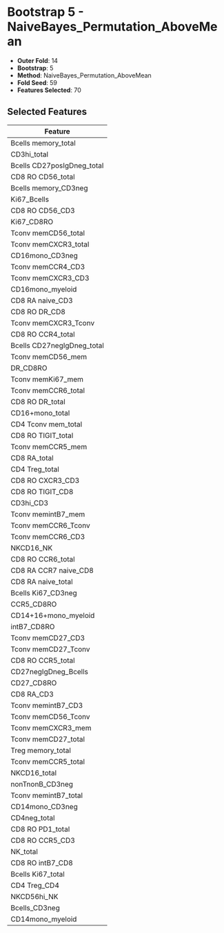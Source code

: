 # Bootstrap 5 - NaiveBayes_Permutation_AboveMean

- **Outer Fold**: 14
- **Bootstrap**: 5
- **Method**: NaiveBayes_Permutation_AboveMean
- **Fold Seed**: 59
- **Features Selected**: 70

## Selected Features

| Feature |
|---------|
| Bcells memory_total |
| CD3hi_total |
| Bcells CD27posIgDneg_total |
| CD8 RO CD56_total |
| Bcells memory_CD3neg |
| Ki67_Bcells |
| CD8 RO CD56_CD3 |
| Ki67_CD8RO |
| Tconv memCD56_total |
| Tconv memCXCR3_total |
| CD16mono_CD3neg |
| Tconv memCCR4_CD3 |
| Tconv memCXCR3_CD3 |
| CD16mono_myeloid |
| CD8 RA naive_CD3 |
| CD8 RO DR_CD8 |
| Tconv memCXCR3_Tconv |
| CD8 RO CCR4_total |
| Bcells CD27negIgDneg_total |
| Tconv memCD56_mem |
| DR_CD8RO |
| Tconv memKi67_mem |
| Tconv memCCR6_total |
| CD8 RO DR_total |
| CD16+mono_total |
| CD4 Tconv mem_total |
| CD8 RO TIGIT_total |
| Tconv memCCR5_mem |
| CD8 RA_total |
| CD4 Treg_total |
| CD8 RO CXCR3_CD3 |
| CD8 RO TIGIT_CD8 |
| CD3hi_CD3 |
| Tconv memintB7_mem |
| Tconv memCCR6_Tconv |
| Tconv memCCR6_CD3 |
| NKCD16_NK |
| CD8 RO CCR6_total |
| CD8 RA CCR7 naive_CD8 |
| CD8 RA naive_total |
| Bcells Ki67_CD3neg |
| CCR5_CD8RO |
| CD14+16+mono_myeloid |
| intB7_CD8RO |
| Tconv memCD27_CD3 |
| Tconv memCD27_Tconv |
| CD8 RO CCR5_total |
| CD27negIgDneg_Bcells |
| CD27_CD8RO |
| CD8 RA_CD3 |
| Tconv memintB7_CD3 |
| Tconv memCD56_Tconv |
| Tconv memCXCR3_mem |
| Tconv memCD27_total |
| Treg memory_total |
| Tconv memCCR5_total |
| NKCD16_total |
| nonTnonB_CD3neg |
| Tconv memintB7_total |
| CD14mono_CD3neg |
| CD4neg_total |
| CD8 RO PD1_total |
| CD8 RO CCR5_CD3 |
| NK_total |
| CD8 RO intB7_CD8 |
| Bcells Ki67_total |
| CD4 Treg_CD4 |
| NKCD56hi_NK |
| Bcells_CD3neg |
| CD14mono_myeloid |
